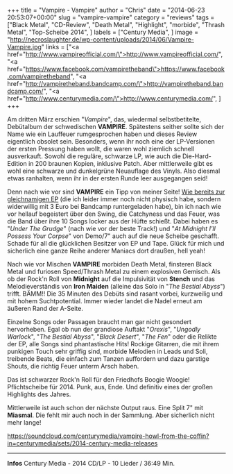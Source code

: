 +++
title = "Vampire - Vampire"
author = "Chris"
date = "2014-06-23 20:53:07+00:00"
slug = "vampire-vampire"
category = "reviews"
tags = ["Black Metal", "CD-Review", "Death Metal", "Highlight", "morbide", "Thrash Metal", "Top-Scheibe 2014", ]
labels = ["Century Media", ]
image = "http://necroslaughter.de/wp-content/uploads/2014/06/Vampire-Vampire.jpg"
links = ["<a href=\"http://www.vampireofficial.com/\">http://www.vampireofficial.com/</a>", "<a href=\"https://www.facebook.com/vampiretheband\">https://www.facebook.com/vampiretheband</a>", "<a href=\"http://vampiretheband.bandcamp.com/\">http://vampiretheband.bandcamp.com/</a>", "<a href=\"http://www.centurymedia.com/\">http://www.centurymedia.com/</a>", ]
+++

Am dritten März erschien "_Vampire_", das, wiedermal selbstbetitelte, Debütalbum der schwedischen **VAMPIRE**. Spätestens seither sollte sich der Name wie ein Lauffeuer rumgesprochen haben und dieses Review eigentlich obsolet sein. Besonders, wenn ihr noch eine der LP-Versionen der ersten Pressung haben wollt, die waren wohl ziemlich schnell ausverkauft. Sowohl die reguläre, schwarze LP, wie auch die Die-Hard-Edition in 200 braunen Kopien, inklusive Patch. Aber mittlerweile gibt es wohl eine schwarze und dunkelgrüne Neuauflage des Vinyls. Also diesmal etwas ranhalten, wenn ihr in der ersten Runde leer ausgegangen seid!

Denn nach wie vor sind **VAMPIRE** ein Tipp von meiner Seite! <a href="http://necroslaughter.de/2013/04/vampire-death-thrash-black-metal-trifft-auf-hardcore-punk-und-die-misfits-verwirrung/" title="Vampire – Death, Thrash, Black Metal trifft auf Hardcore-Punk und die Misfits-Verwirrung">Wie bereits zur gleichnamigen EP</a> (die ich leider immer noch nicht physisch habe, sondern widerwillig mit 3 Euro bei Bandcamp runtergeladen habe), bin ich nach wie vor hellauf begeistert über den Swing, die Catchyness und das Feuer, was die Band über ihre 10 Songs locker aus der Hüfte schießt. Dabei haben es "_Under The Grudge_" (nach wie vor der beste Track!) und "_At Midnight I'll Possess Your Corpse_" von Demo/7" auch auf die neue Scheibe geschafft. Schade für all die glücklichen Besitzer von EP und Tape. Glück für mich und sicherlich eine ganze Reihe anderer Maniacs dort draußen, hell yeah!

Nach wie vor Mischen **VAMPIRE** morbiden Death Metal, finsteren Black Metal und furiosen Speed/Thrash Metal zu einem explosiven Gemisch. Als ob der Rock'n Roll von **Midnight** auf die Impulsivität von **Stench** und das Melodieverständis von **Iron Maiden** (alleine das Solo in "_The Bestial Abyss_") trifft. BÄMM!! Die 35 Minuten des Debüts sind rasant vorbei, kurzweilig und mit hohem Suchtpotential. Immer wieder landet die Nadel erneut am äußeren Rand der A-Seite.

Einzelne Songs oder Passagen braucht man gar nicht gesondert hervorheben. Egal ob nun der grandiose Auftakt "_Orexis_", "_Ungodly Warlock_", "_The Bestial Abyss_", "_Black Desert_", "_The Fen_" oder die Relikte der EP, alle Songs sind phantastische Hits! Rockige Gitarren, die  mit ihrem punkigen Touch sehr griffig sind, morbide Melodien in Leads und Soli, treibende Beats, die einfach zum Tanzen auffordern und dazu garstige Shouts, die richtig Feuer unterm Arsch haben.

Das ist schwarzer Rock'n Roll für den Friedhofs Boogie Woogie! Pflichtscheibe für 2014. Punk, aus, Ende. Und definitiv eines der großen Highlights des Jahres.

Mittlerweile ist auch schon der nächste Output raus. Eine Split 7" mit **Miasmal**. Die fehlt mir auch noch in der Sammlung. Aber sicherlich nicht mehr lange!

https://soundcloud.com/centurymedia/vampire-howl-from-the-coffin?in=centurymedia/sets/2014-century-media-releases



---
**Infos**
Century Media - 2014
CD/LP - 10 Lieder / 36:49 Min.
